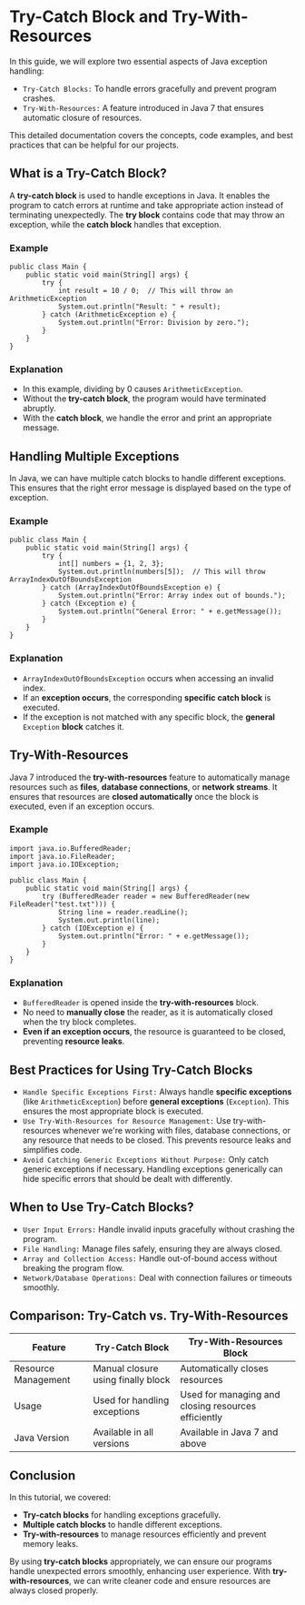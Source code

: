 # Try-Catch Block and Try-With-Resources
In this guide, we will explore two essential aspects of Java exception handling:
* `Try-Catch Blocks:` To handle errors gracefully and prevent program crashes.
* `Try-With-Resources:` A feature introduced in Java 7 that ensures automatic closure of resources.

This detailed documentation covers the concepts, code examples, and best practices that can be helpful for our projects.

## What is a Try-Catch Block?
A **try-catch block** is used to handle exceptions in Java. It enables the program to catch errors at runtime and take appropriate action instead of terminating unexpectedly. The **try block** contains code that may throw an exception, while the **catch block** handles that exception.
### Example
```
public class Main {
    public static void main(String[] args) {
        try {
            int result = 10 / 0;  // This will throw an ArithmeticException
            System.out.println("Result: " + result);
        } catch (ArithmeticException e) {
            System.out.println("Error: Division by zero.");
        }
    }
}
```
### Explanation
* In this example, dividing by 0 causes `ArithmeticException`.
* Without the **try-catch block**, the program would have terminated abruptly.
* With the **catch block**, we handle the error and print an appropriate message.

## Handling Multiple Exceptions
In Java, we can have multiple catch blocks to handle different exceptions. This ensures that the right error message is displayed based on the type of exception.
### Example
```
public class Main {
    public static void main(String[] args) {
        try {
            int[] numbers = {1, 2, 3};
            System.out.println(numbers[5]);  // This will throw ArrayIndexOutOfBoundsException
        } catch (ArrayIndexOutOfBoundsException e) {
            System.out.println("Error: Array index out of bounds.");
        } catch (Exception e) {
            System.out.println("General Error: " + e.getMessage());
        }
    }
}
```
### Explanation
* `ArrayIndexOutOfBoundsException` occurs when accessing an invalid index.
* If an **exception occurs**, the corresponding **specific catch block** is executed.
* If the exception is not matched with any specific block, the **general** `Exception` **block** catches it.

## Try-With-Resources
Java 7 introduced the **try-with-resources** feature to automatically manage resources such as **files**, **database connections**, or **network streams**. It ensures that resources are **closed automatically** once the block is executed, even if an exception occurs.
### Example
```
import java.io.BufferedReader;
import java.io.FileReader;
import java.io.IOException;

public class Main {
    public static void main(String[] args) {
        try (BufferedReader reader = new BufferedReader(new FileReader("test.txt"))) {
            String line = reader.readLine();
            System.out.println(line);
        } catch (IOException e) {
            System.out.println("Error: " + e.getMessage());
        }
    }
}
```
### Explanation
* `BufferedReader` is opened inside the **try-with-resources** block.
* No need to **manually close** the reader, as it is automatically closed when the try block completes.
* **Even if an exception occurs**, the resource is guaranteed to be closed, preventing **resource leaks**.

## Best Practices for Using Try-Catch Blocks
* `Handle Specific Exceptions First:` Always handle **specific exceptions** (like `ArithmeticException`) before **general exceptions** (`Exception`). This ensures the most appropriate block is executed.
* `Use Try-With-Resources for Resource Management:` Use try-with-resources whenever we're working with files, database connections, or any resource that needs to be closed. This prevents resource leaks and simplifies code.
* `Avoid Catching Generic Exceptions Without Purpose:` Only catch generic exceptions if necessary. Handling exceptions generically can hide specific errors that should be dealt with differently.

## When to Use Try-Catch Blocks?
* `User Input Errors:` Handle invalid inputs gracefully without crashing the program.
* `File Handling:` Manage files safely, ensuring they are always closed.
* `Array and Collection Access:` Handle out-of-bound access without breaking the program flow.
* `Network/Database Operations:` Deal with connection failures or timeouts smoothly.

## Comparison: Try-Catch vs. Try-With-Resources
| Feature | Try-Catch Block | Try-With-Resources Block | 
| ----------------|---------|----------|
|     Resource Management     |  Manual closure using finally block  |   Automatically closes resources    |
|     Usage     |  Used for handling exceptions  |   Used for managing and closing resources efficiently   |
|    Java Version    |  Available in all versions  |   Available in Java 7 and above   |

## Conclusion
In this tutorial, we covered:
* **Try-catch blocks** for handling exceptions gracefully.
* **Multiple catch blocks** to handle different exceptions.
* **Try-with-resources** to manage resources efficiently and prevent memory leaks.

By using **try-catch blocks** appropriately, we can ensure our programs handle unexpected errors smoothly, enhancing user experience. With **try-with-resources**, we can write cleaner code and ensure resources are always closed properly.
